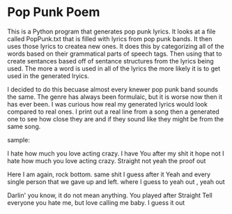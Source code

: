 # Pop Punk Poem

This is a Python program that generates pop punk lyrics. It looks at a file called PopPunk.txt that is filled with lyrics from pop punk bands. It then uses those lyrics to createa new ones. It does this by categorizing all of the words based on their grammatical parts of speech tags. Then using that to create sentances based off of sentance structures from the lyrics being used. The more a word is used in all of the lyrics the more likely it is to get used in the generated lryics. 

I decided to do this becuase almost every knewer pop punk band sounds the same. The genre has always been formulaic, but it is worse now then it has ever been. I was curious how real my generated lyrics would look compared to real ones. I print out a real line from a song then a generated one to see how close they are and if they sound like they might be from the same song.



sample:

 I hate how much you love acting crazy. 
 I have You after my shit it hope not 
 I hate how much you love acting crazy. 
 Straight not yeah the proof out


 Here I am again, rock bottom. 
 same shit I guess after it
 Yeah and every single person that we gave up and left. 
 where I guess to yeah out , yeah out


 Darlin' you know, it do not mean anything. 
 You played after Straight 
 Tell everyone you hate me, but love calling me baby. 
 I guess it out

